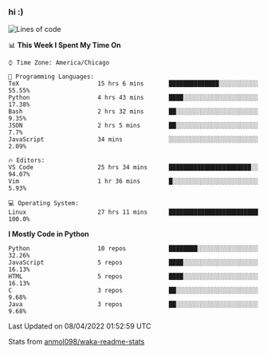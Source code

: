 ### hi :)

<!--START_SECTION:waka-->
![Lines of code](https://img.shields.io/badge/From%20Hello%20World%20I%27ve%20Written-505%20Thousand%20lines%20of%20code-blue)

📊 **This Week I Spent My Time On** 

```text
⌚︎ Time Zone: America/Chicago

💬 Programming Languages: 
TeX                      15 hrs 6 mins       ██████████████░░░░░░░░░░░   55.55% 
Python                   4 hrs 43 mins       ████░░░░░░░░░░░░░░░░░░░░░   17.38% 
Bash                     2 hrs 32 mins       ██░░░░░░░░░░░░░░░░░░░░░░░   9.35% 
JSON                     2 hrs 5 mins        ██░░░░░░░░░░░░░░░░░░░░░░░   7.7% 
JavaScript               34 mins             ░░░░░░░░░░░░░░░░░░░░░░░░░   2.09%

🔥 Editors: 
VS Code                  25 hrs 34 mins      ███████████████████████░░   94.07% 
Vim                      1 hr 36 mins        █░░░░░░░░░░░░░░░░░░░░░░░░   5.93%

💻 Operating System: 
Linux                    27 hrs 11 mins      █████████████████████████   100.0%

```

**I Mostly Code in Python** 

```text
Python                   10 repos            ████████░░░░░░░░░░░░░░░░░   32.26% 
JavaScript               5 repos             ████░░░░░░░░░░░░░░░░░░░░░   16.13% 
HTML                     5 repos             ████░░░░░░░░░░░░░░░░░░░░░   16.13% 
C                        3 repos             ██░░░░░░░░░░░░░░░░░░░░░░░   9.68% 
Java                     3 repos             ██░░░░░░░░░░░░░░░░░░░░░░░   9.68%

```



 Last Updated on 08/04/2022 01:52:59 UTC
<!--END_SECTION:waka-->

Stats from [anmol098/waka-readme-stats](https://github.com/anmol098/waka-readme-stats)